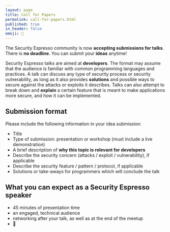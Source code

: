 ```yaml
---
layout: page
title: Call for Papers
permalink: call-for-papers.html
published: true
in_header: false
emoji: 📄
---
```

The Security Espresso community is now **accepting submissions for talks**.
There is **no deadline**. You can submit your **ideas** anytime!

Security Espresso talks are aimed at **developers**. The format may assume that the audience is familiar with common programming languages and practices. A talk can discuss any type of security process or security vulnerability, as long as it also provides **solutions** and possible ways to secure against the attacks or exploits it describes. Talks can also attempt to break down and **explain** a certain feature that is meant to make applications more secure, and how it can be implemented.

## Submission format

Please include the following information in your idea submission:
* Title
* Type of submission: presentation or workshop (must include a live demonstration)
* A brief description of **why this topic is relevant for developers**
* Describe the security concern (attacks / exploit / vulnerability), if applicable
* Describe the security feature / pattern / protocol, if applicable
* Solutions or take-aways for programmers which will conclude the talk

## What you can expect as a Security Espresso speaker

* 45 minutes of presentation time
* an engaged, technical audience
* networking after your talk, as well as at the end of the meetup
* 🍕  
